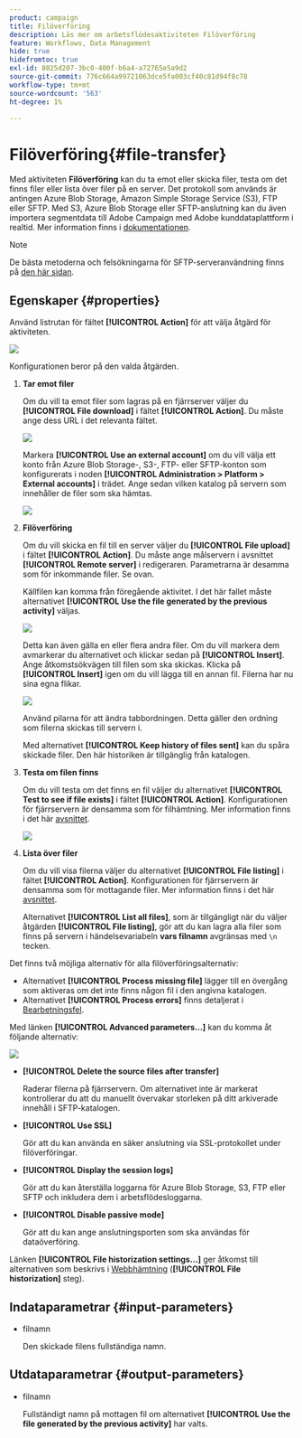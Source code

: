 ```yaml
---
product: campaign
title: Filöverföring
description: Läs mer om arbetsflödesaktiviteten Filöverföring
feature: Workflows, Data Management
hide: true
hidefromtoc: true
exl-id: 8025d207-3bc0-400f-b6a4-a72765e5a9d2
source-git-commit: 776c664a99721063dce5fa003cf40c81d94f8c78
workflow-type: tm+mt
source-wordcount: '563'
ht-degree: 1%

---
```


# Filöverföring{#file-transfer}



Med aktiviteten **Filöverföring** kan du ta emot eller skicka filer, testa om det finns filer eller lista över filer på en server. Det protokoll som används är antingen Azure Blob Storage, Amazon Simple Storage Service (S3), FTP eller SFTP.
Med S3, Azure Blob Storage eller SFTP-anslutning kan du även importera segmentdata till Adobe Campaign med Adobe kunddataplattform i realtid. Mer information finns i [dokumentationen](https://experienceleague.adobe.com/docs/experience-platform/destinations/catalog/email-marketing/adobe-campaign.html?lang=sv-SE).

>[!NOTE]
>
>De bästa metoderna och felsökningarna för SFTP-serveranvändning finns på [den här sidan](../../platform/using/sftp-server-usage.md).

## Egenskaper {#properties}

Använd listrutan för fältet **[!UICONTROL Action]** för att välja åtgärd för aktiviteten.

![](assets/file_transfert_action.png)

Konfigurationen beror på den valda åtgärden.

1. **Tar emot filer**

   Om du vill ta emot filer som lagras på en fjärrserver väljer du **[!UICONTROL File download]** i fältet **[!UICONTROL Action]**. Du måste ange dess URL i det relevanta fältet.

   ![](assets/file_transfert_edit.png)

   Markera **[!UICONTROL Use an external account]** om du vill välja ett konto från Azure Blob Storage-, S3-, FTP- eller SFTP-konton som konfigurerats i noden **[!UICONTROL Administration > Platform > External accounts]** i trädet. Ange sedan vilken katalog på servern som innehåller de filer som ska hämtas.

   ![](assets/file_transfert_edit_external.png)

1. **Filöverföring**

   Om du vill skicka en fil till en server väljer du **[!UICONTROL File upload]** i fältet **[!UICONTROL Action]**. Du måste ange målservern i avsnittet **[!UICONTROL Remote server]** i redigeraren. Parametrarna är desamma som för inkommande filer. Se ovan.

   Källfilen kan komma från föregående aktivitet. I det här fallet måste alternativet **[!UICONTROL Use the file generated by the previous activity]** väljas.

   ![](assets/file_transfert_edit_send.png)

   Detta kan även gälla en eller flera andra filer. Om du vill markera dem avmarkerar du alternativet och klickar sedan på **[!UICONTROL Insert]**. Ange åtkomstsökvägen till filen som ska skickas. Klicka på **[!UICONTROL Insert]** igen om du vill lägga till en annan fil. Filerna har nu sina egna flikar.

   ![](assets/file_transfert_source.png)

   Använd pilarna för att ändra tabbordningen. Detta gäller den ordning som filerna skickas till servern i.

   Med alternativet **[!UICONTROL Keep history of files sent]** kan du spåra skickade filer. Den här historiken är tillgänglig från katalogen.

1. **Testa om filen finns**

   Om du vill testa om det finns en fil väljer du alternativet **[!UICONTROL Test to see if file exists]** i fältet **[!UICONTROL Action]**. Konfigurationen för fjärrservern är densamma som för filhämtning. Mer information finns i det här [avsnittet](#properties).

   ![](assets/file_transfert_edit_test.png)

1. **Lista över filer**

   Om du vill visa filerna väljer du alternativet **[!UICONTROL File listing]** i fältet **[!UICONTROL Action]**. Konfigurationen för fjärrservern är densamma som för mottagande filer. Mer information finns i det här [avsnittet](#properties).

   Alternativet **[!UICONTROL List all files]**, som är tillgängligt när du väljer åtgärden **[!UICONTROL File listing]**, gör att du kan lagra alla filer som finns på servern i händelsevariabeln **vars filnamn** avgränsas med `\n` tecken.

Det finns två möjliga alternativ för alla filöverföringsalternativ:

* Alternativet **[!UICONTROL Process missing file]** lägger till en övergång som aktiveras om det inte finns någon fil i den angivna katalogen.
* Alternativet **[!UICONTROL Process errors]** finns detaljerat i [Bearbetningsfel](monitoring-workflow-execution.md#processing-errors).

Med länken **[!UICONTROL Advanced parameters...]** kan du komma åt följande alternativ:

![](assets/file_transfert_advanced.png)

* **[!UICONTROL Delete the source files after transfer]**

  Raderar filerna på fjärrservern. Om alternativet inte är markerat kontrollerar du att du manuellt övervakar storleken på ditt arkiverade innehåll i SFTP-katalogen.

* **[!UICONTROL Use SSL]**

  Gör att du kan använda en säker anslutning via SSL-protokollet under filöverföringar.

* **[!UICONTROL Display the session logs]**

  Gör att du kan återställa loggarna för Azure Blob Storage, S3, FTP eller SFTP och inkludera dem i arbetsflödesloggarna.

* **[!UICONTROL Disable passive mode]**

  Gör att du kan ange anslutningsporten som ska användas för dataöverföring.

Länken **[!UICONTROL File historization settings...]** ger åtkomst till alternativen som beskrivs i [Webbhämtning](web-download.md) (**[!UICONTROL File historization]** steg).

## Indataparametrar {#input-parameters}

* filnamn

  Den skickade filens fullständiga namn.

## Utdataparametrar {#output-parameters}

* filnamn

  Fullständigt namn på mottagen fil om alternativet **[!UICONTROL Use the file generated by the previous activity]** har valts.
